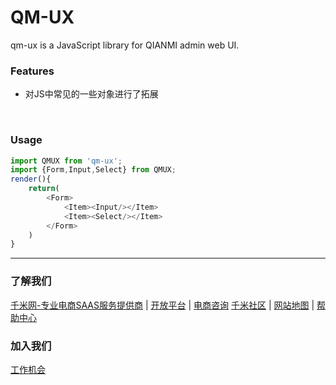 # QM-UX
qm-ux is a JavaScript library for QIANMI admin web UI.

### Features
 * 对JS中常见的一些对象进行了拓展
 

<br/>


### Usage

```js
import QMUX from 'qm-ux';
import {Form,Input,Select} from QMUX; 
render(){
    return(
        <Form>
            <Item><Input/></Item>
            <Item><Select/></Item>
        </Form>
    )
}
```

---
### 了解我们
 [千米网-专业电商SAAS服务提供商](http://www.qianmi.com) | [开放平台](http://open.qianmi.com/) | [电商咨询](http://www.qianmi.com/dszx/) [千米社区](http://bbs.qianmi.com/portal.php) | [网站地图](http://www.qianmi.com/sitemap) | [帮助中心](http://help.qianmi.com/hc)
 
### 加入我们
 [工作机会](http://qianmi.zhiye.com/)
                                                                                    